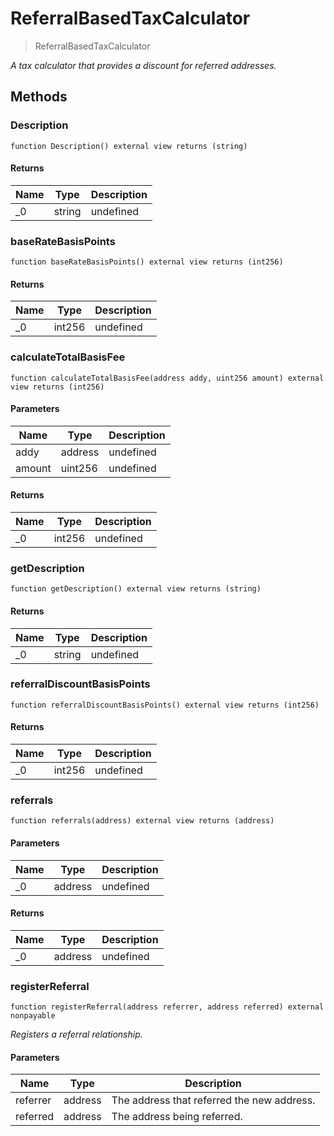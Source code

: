 # ReferralBasedTaxCalculator



> ReferralBasedTaxCalculator



*A tax calculator that provides a discount for referred addresses.*

## Methods

### Description

```solidity
function Description() external view returns (string)
```






#### Returns

| Name | Type | Description |
|---|---|---|
| _0 | string | undefined |

### baseRateBasisPoints

```solidity
function baseRateBasisPoints() external view returns (int256)
```






#### Returns

| Name | Type | Description |
|---|---|---|
| _0 | int256 | undefined |

### calculateTotalBasisFee

```solidity
function calculateTotalBasisFee(address addy, uint256 amount) external view returns (int256)
```





#### Parameters

| Name | Type | Description |
|---|---|---|
| addy | address | undefined |
| amount | uint256 | undefined |

#### Returns

| Name | Type | Description |
|---|---|---|
| _0 | int256 | undefined |

### getDescription

```solidity
function getDescription() external view returns (string)
```






#### Returns

| Name | Type | Description |
|---|---|---|
| _0 | string | undefined |

### referralDiscountBasisPoints

```solidity
function referralDiscountBasisPoints() external view returns (int256)
```






#### Returns

| Name | Type | Description |
|---|---|---|
| _0 | int256 | undefined |

### referrals

```solidity
function referrals(address) external view returns (address)
```





#### Parameters

| Name | Type | Description |
|---|---|---|
| _0 | address | undefined |

#### Returns

| Name | Type | Description |
|---|---|---|
| _0 | address | undefined |

### registerReferral

```solidity
function registerReferral(address referrer, address referred) external nonpayable
```



*Registers a referral relationship.*

#### Parameters

| Name | Type | Description |
|---|---|---|
| referrer | address | The address that referred the new address. |
| referred | address | The address being referred. |





